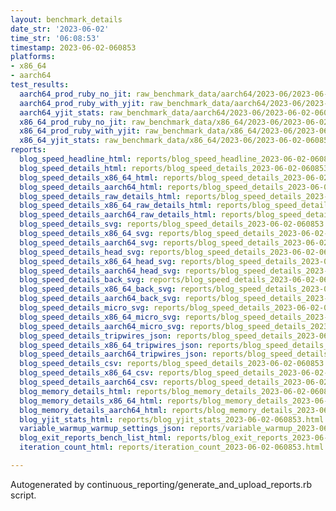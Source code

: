 ```yaml
---
layout: benchmark_details
date_str: '2023-06-02'
time_str: '06:08:53'
timestamp: 2023-06-02-060853
platforms:
- x86_64
- aarch64
test_results:
  aarch64_prod_ruby_no_jit: raw_benchmark_data/aarch64/2023-06/2023-06-02-060853_basic_benchmark_aarch64_prod_ruby_no_jit.json
  aarch64_prod_ruby_with_yjit: raw_benchmark_data/aarch64/2023-06/2023-06-02-060853_basic_benchmark_aarch64_prod_ruby_with_yjit.json
  aarch64_yjit_stats: raw_benchmark_data/aarch64/2023-06/2023-06-02-060853_basic_benchmark_aarch64_yjit_stats.json
  x86_64_prod_ruby_no_jit: raw_benchmark_data/x86_64/2023-06/2023-06-02-060853_basic_benchmark_x86_64_prod_ruby_no_jit.json
  x86_64_prod_ruby_with_yjit: raw_benchmark_data/x86_64/2023-06/2023-06-02-060853_basic_benchmark_x86_64_prod_ruby_with_yjit.json
  x86_64_yjit_stats: raw_benchmark_data/x86_64/2023-06/2023-06-02-060853_basic_benchmark_x86_64_yjit_stats.json
reports:
  blog_speed_headline_html: reports/blog_speed_headline_2023-06-02-060853.html
  blog_speed_details_html: reports/blog_speed_details_2023-06-02-060853.html
  blog_speed_details_x86_64_html: reports/blog_speed_details_2023-06-02-060853.x86_64.html
  blog_speed_details_aarch64_html: reports/blog_speed_details_2023-06-02-060853.aarch64.html
  blog_speed_details_raw_details_html: reports/blog_speed_details_2023-06-02-060853.raw_details.html
  blog_speed_details_x86_64_raw_details_html: reports/blog_speed_details_2023-06-02-060853.x86_64.raw_details.html
  blog_speed_details_aarch64_raw_details_html: reports/blog_speed_details_2023-06-02-060853.aarch64.raw_details.html
  blog_speed_details_svg: reports/blog_speed_details_2023-06-02-060853.svg
  blog_speed_details_x86_64_svg: reports/blog_speed_details_2023-06-02-060853.x86_64.svg
  blog_speed_details_aarch64_svg: reports/blog_speed_details_2023-06-02-060853.aarch64.svg
  blog_speed_details_head_svg: reports/blog_speed_details_2023-06-02-060853.head.svg
  blog_speed_details_x86_64_head_svg: reports/blog_speed_details_2023-06-02-060853.x86_64.head.svg
  blog_speed_details_aarch64_head_svg: reports/blog_speed_details_2023-06-02-060853.aarch64.head.svg
  blog_speed_details_back_svg: reports/blog_speed_details_2023-06-02-060853.back.svg
  blog_speed_details_x86_64_back_svg: reports/blog_speed_details_2023-06-02-060853.x86_64.back.svg
  blog_speed_details_aarch64_back_svg: reports/blog_speed_details_2023-06-02-060853.aarch64.back.svg
  blog_speed_details_micro_svg: reports/blog_speed_details_2023-06-02-060853.micro.svg
  blog_speed_details_x86_64_micro_svg: reports/blog_speed_details_2023-06-02-060853.x86_64.micro.svg
  blog_speed_details_aarch64_micro_svg: reports/blog_speed_details_2023-06-02-060853.aarch64.micro.svg
  blog_speed_details_tripwires_json: reports/blog_speed_details_2023-06-02-060853.tripwires.json
  blog_speed_details_x86_64_tripwires_json: reports/blog_speed_details_2023-06-02-060853.x86_64.tripwires.json
  blog_speed_details_aarch64_tripwires_json: reports/blog_speed_details_2023-06-02-060853.aarch64.tripwires.json
  blog_speed_details_csv: reports/blog_speed_details_2023-06-02-060853.csv
  blog_speed_details_x86_64_csv: reports/blog_speed_details_2023-06-02-060853.x86_64.csv
  blog_speed_details_aarch64_csv: reports/blog_speed_details_2023-06-02-060853.aarch64.csv
  blog_memory_details_html: reports/blog_memory_details_2023-06-02-060853.html
  blog_memory_details_x86_64_html: reports/blog_memory_details_2023-06-02-060853.x86_64.html
  blog_memory_details_aarch64_html: reports/blog_memory_details_2023-06-02-060853.aarch64.html
  blog_yjit_stats_html: reports/blog_yjit_stats_2023-06-02-060853.html
  variable_warmup_warmup_settings_json: reports/variable_warmup_2023-06-02-060853.warmup_settings.json
  blog_exit_reports_bench_list_html: reports/blog_exit_reports_2023-06-02-060853.bench_list.html
  iteration_count_html: reports/iteration_count_2023-06-02-060853.html

---
```

Autogenerated by continuous_reporting/generate_and_upload_reports.rb script.
